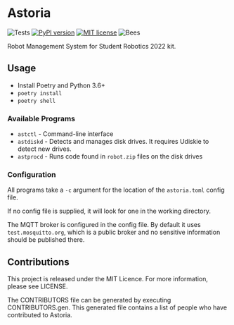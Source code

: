 # Astoria

![Tests](https://github.com/srobo/astoria/workflows/Tests/badge.svg)
[![PyPI version](https://badge.fury.io/py/astoria.svg)](https://badge.fury.io/py/astoria)
[![MIT license](https://img.shields.io/badge/license-MIT-brightgreen.svg?style=flat)](https://opensource.org/licenses/MIT)
![Bees](https://img.shields.io/badge/bees-110%25-yellow.svg)

Robot Management System for Student Robotics 2022 kit.

## Usage

- Install Poetry and Python 3.6+
- `poetry install`
- `poetry shell`

### Available Programs

- `astctl` - Command-line interface
- `astdiskd` - Detects and manages disk drives. It requires Udiskie to detect new drives.
- `astprocd` - Runs code found in `robot.zip` files on the disk drives

### Configuration

All programs take a `-c` argument for the location of the `astoria.toml` config file.

If no config file is supplied, it will look for one in the working directory.

The MQTT broker is configured in the config file. By default it uses `test.mosquitto.org`, which is a public broker and no sensitive information should be published there.

## Contributions

This project is released under the MIT Licence. For more information, please see LICENSE.

The CONTRIBUTORS file can be generated by executing CONTRIBUTORS.gen. This generated file contains a list of people who have contributed to Astoria.

